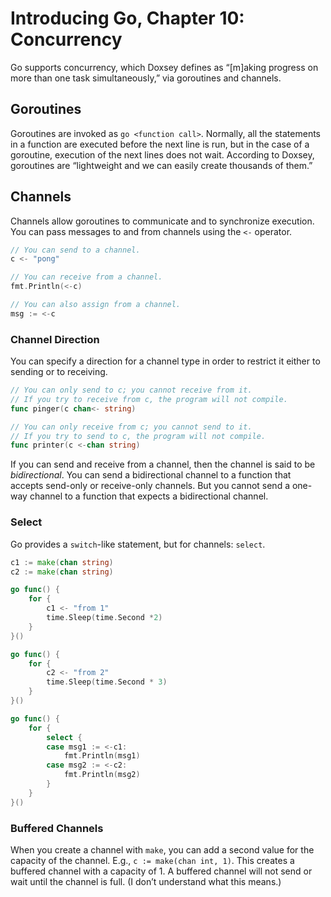 # Introducing Go, Chapter 10: Concurrency

Go supports concurrency, which Doxsey defines as “[m]aking progress on more than one task simultaneously,” via goroutines and channels.

## Goroutines

Goroutines are invoked as `go <function call>`. Normally, all the statements in a function are executed before the next line is run, but in the case of a goroutine, execution of the next lines does not wait. According to Doxsey, goroutines are “lightweight and we can easily create thousands of them.”

## Channels

Channels allow goroutines to communicate and to synchronize execution. You can pass messages to and from channels using the `<-` operator.

```go
// You can send to a channel.
c <- "pong"

// You can receive from a channel.
fmt.Println(<-c)

// You can also assign from a channel.
msg := <-c
```

### Channel Direction

You can specify a direction for a channel type in order to restrict it either to sending or to receiving.

```go
// You can only send to c; you cannot receive from it.
// If you try to receive from c, the program will not compile.
func pinger(c chan<- string)

// You can only receive from c; you cannot send to it.
// If you try to send to c, the program will not compile.
func printer(c <-chan string)
```

If you can send and receive from a channel, then the channel is said to be *bidirectional*. You can send a bidirectional channel to a function that accepts send-only or receive-only channels. But you cannot send a one-way channel to a function that expects a bidirectional channel.

### Select

Go provides a `switch`-like statement, but for channels: `select`.

```go
c1 := make(chan string)
c2 := make(chan string)

go func() {
    for {
        c1 <- "from 1"
        time.Sleep(time.Second *2)
    }
}()

go func() {
    for {
        c2 <- "from 2"
        time.Sleep(time.Second * 3)
    }
}()

go func() {
    for {
        select {
        case msg1 := <-c1:
            fmt.Println(msg1)
        case msg2 := <-c2:
            fmt.Println(msg2)
        }
    }
}()
```

### Buffered Channels

When you create a channel with `make`, you can add a second value for the capacity of the channel. E.g., `c := make(chan int, 1)`. This creates a buffered channel with a capacity of 1. A buffered channel will not send or wait until the channel is full. (I don’t understand what this means.)
